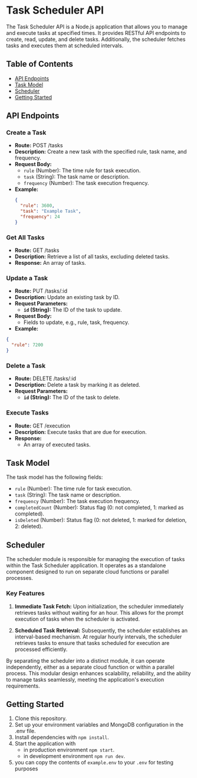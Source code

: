 # Task Scheduler API

The Task Scheduler API is a Node.js application that allows you to manage and execute tasks at specified times. It provides RESTful API endpoints to create, read, update, and delete tasks. Additionally, the scheduler fetches tasks and executes them at scheduled intervals.

## Table of Contents

- [API Endpoints](#api-endpoints)
- [Task Model](#task-model)
- [Scheduler](#scheduler)
- [Getting Started](#getting-started)

## API Endpoints

### Create a Task

- **Route:** POST /tasks
- **Description:** Create a new task with the specified rule, task name, and frequency.
- **Request Body:**
  - `rule` (Number): The time rule for task execution.
  - `task` (String): The task name or description.
  - `frequency` (Number): The task execution frequency.
- **Example:**
  ```json
  {
    "rule": 3600,
    "task": "Example Task",
    "frequency": 24
  }
  ```

### Get All Tasks

- **Route:** GET /tasks
- **Description:** Retrieve a list of all tasks, excluding deleted tasks.
- **Response:** An array of tasks.

### Update a Task

- **Route:** PUT /tasks/:id
- **Description:** Update an existing task by ID.
- **Request Parameters:**
  - **`id` (String):** The ID of the task to update.
- **Request Body:**
  - Fields to update, e.g., rule, task, frequency.
- **Example:**

```json
{
  "rule": 7200
}
```

### Delete a Task

- **Route:** DELETE /tasks/:id
- **Description:** Delete a task by marking it as deleted.
- **Request Parameters:**
  - **`id` (String):** The ID of the task to delete.

### Execute Tasks

- **Route:** GET /execution
- **Description:** Execute tasks that are due for execution.
- **Response:**
  - An array of executed tasks.

## Task Model

The task model has the following fields:

- `rule` (Number): The time rule for task execution.
- `task` (String): The task name or description.
- `frequency` (Number): The task execution frequency.
- `completedCount` (Number): Status flag (0: not completed, 1: marked as completed).
- `isDeleted` (Number): Status flag (0: not deleted, 1: marked for deletion, 2: deleted).

## Scheduler

The scheduler module is responsible for managing the execution of tasks within the Task Scheduler application. It operates as a standalone component designed to run on separate cloud functions or parallel processes.

### Key Features

1. **Immediate Task Fetch:** Upon initialization, the scheduler immediately retrieves tasks without waiting for an hour. This allows for the prompt execution of tasks when the scheduler is activated.

2. **Scheduled Task Retrieval:** Subsequently, the scheduler establishes an interval-based mechanism. At regular hourly intervals, the scheduler retrieves tasks to ensure that tasks scheduled for execution are processed efficiently.

By separating the scheduler into a distinct module, it can operate independently, either as a separate cloud function or within a parallel process. This modular design enhances scalability, reliability, and the ability to manage tasks seamlessly, meeting the application's execution requirements.

## Getting Started

1. Clone this repository.
2. Set up your environment variables and MongoDB configuration in the .env file.
3. Install dependencies with `npm install`.
4. Start the application with
   - in production environment `npm start`.
   - in development environment `npm run dev`.
5. you can copy the contents of `example.env` to your `.env` for testing purposes

